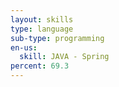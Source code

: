 ```yaml
---
layout: skills
type: language
sub-type: programming
en-us:
  skill: JAVA - Spring
percent: 69.3
---
```


